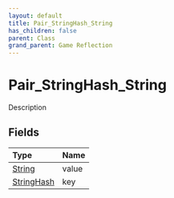 ```yaml
---
layout: default
title: Pair_StringHash_String
has_children: false
parent: Class
grand_parent: Game Reflection
---
```

# Pair_StringHash_String
Description 

## Fields
| Type | Name |
|:-------------|:--------------|
| [String](/game-reflection/components/string.md) | value |
| [StringHash](/game-reflection/classes/string_hash.md) | key |
